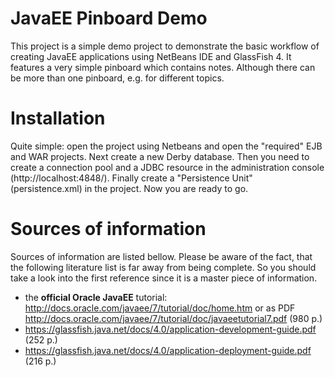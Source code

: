 JavaEE Pinboard Demo
==

This project is a simple demo project to demonstrate the basic workflow of creating JavaEE applications using NetBeans IDE and GlassFish 4. It features a very simple pinboard which contains notes. Although there can be more than one pinboard, e.g. for different topics.

Installation
===
Quite simple: open the project using Netbeans and open the "required" EJB and WAR projects. Next create a new Derby database. Then you need to create a connection pool and a JDBC resource in the administration console (http://localhost:4848/). Finally create a "Persistence Unit" (persistence.xml) in the project. Now you are ready to go.

Sources of information
===

Sources of information are listed bellow. Please be aware of the fact, that the following literature list is far away from being complete. So you should take a look into the first reference since it is a master piece of information.

 - the **official Oracle JavaEE** tutorial: http://docs.oracle.com/javaee/7/tutorial/doc/home.htm or as PDF http://docs.oracle.com/javaee/7/tutorial/doc/javaeetutorial7.pdf (980 p.)
 - https://glassfish.java.net/docs/4.0/application-development-guide.pdf (252 p.)
 - https://glassfish.java.net/docs/4.0/application-deployment-guide.pdf (216 p.)